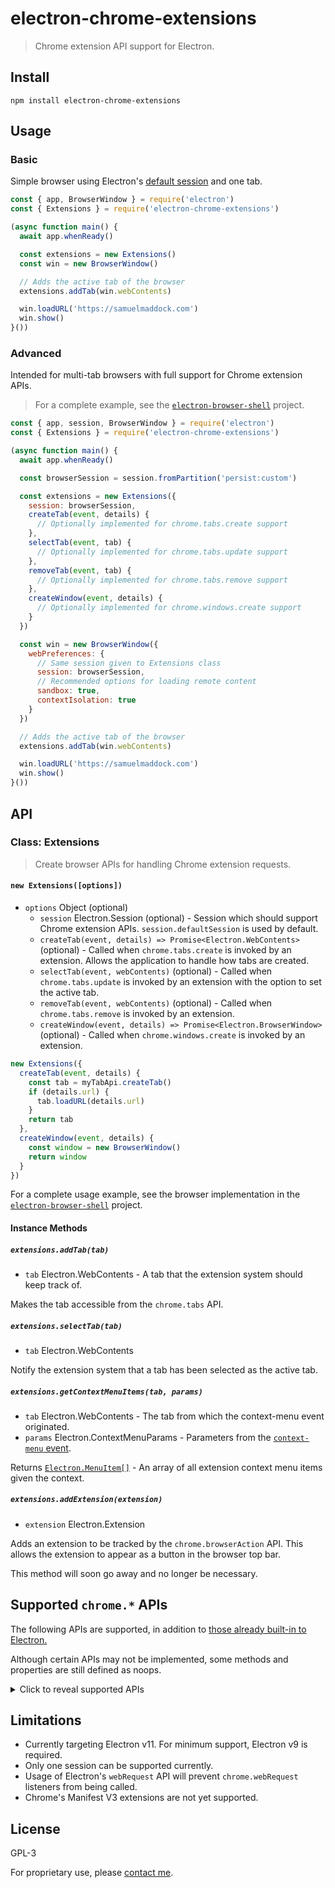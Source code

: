 # electron-chrome-extensions

> Chrome extension API support for Electron.

## Install

```
npm install electron-chrome-extensions
```

## Usage

### Basic

Simple browser using Electron's [default session](https://www.electronjs.org/docs/api/session#sessiondefaultsession) and one tab.

```js
const { app, BrowserWindow } = require('electron')
const { Extensions } = require('electron-chrome-extensions')

(async function main() {
  await app.whenReady()

  const extensions = new Extensions()
  const win = new BrowserWindow()

  // Adds the active tab of the browser
  extensions.addTab(win.webContents)

  win.loadURL('https://samuelmaddock.com')
  win.show()
}())
```

### Advanced

Intended for multi-tab browsers with full support for Chrome extension APIs.

> For a complete example, see the [`electron-browser-shell`](https://github.com/samuelmaddock/electron-browser-shell) project.

```js
const { app, session, BrowserWindow } = require('electron')
const { Extensions } = require('electron-chrome-extensions')

(async function main() {
  await app.whenReady()

  const browserSession = session.fromPartition('persist:custom')

  const extensions = new Extensions({
    session: browserSession,
    createTab(event, details) {
      // Optionally implemented for chrome.tabs.create support
    },
    selectTab(event, tab) {
      // Optionally implemented for chrome.tabs.update support
    },
    removeTab(event, tab) {
      // Optionally implemented for chrome.tabs.remove support
    },
    createWindow(event, details) {
      // Optionally implemented for chrome.windows.create support
    }
  })

  const win = new BrowserWindow({
    webPreferences: {
      // Same session given to Extensions class
      session: browserSession,
      // Recommended options for loading remote content
      sandbox: true,
      contextIsolation: true
    }
  })

  // Adds the active tab of the browser
  extensions.addTab(win.webContents)

  win.loadURL('https://samuelmaddock.com')
  win.show()
}())
```

## API

### Class: Extensions

> Create browser APIs for handling Chrome extension requests.

#### `new Extensions([options])`

* `options` Object (optional)
  * `session` Electron.Session (optional) - Session which should support
    Chrome extension APIs. `session.defaultSession` is used by default.
  * `createTab(event, details) => Promise<Electron.WebContents>` (optional) -
    Called when `chrome.tabs.create` is invoked by an extension. Allows the
    application to handle how tabs are created.
  * `selectTab(event, webContents)` (optional) - Called when
    `chrome.tabs.update` is invoked by an extension with the option to set the
    active tab.
  * `removeTab(event, webContents)` (optional) - Called when
    `chrome.tabs.remove` is invoked by an extension.
  * `createWindow(event, details) => Promise<Electron.BrowserWindow>`
    (optional) - Called when `chrome.windows.create` is invoked by an extension.

```ts
new Extensions({
  createTab(event, details) {
    const tab = myTabApi.createTab()
    if (details.url) {
      tab.loadURL(details.url)
    }
    return tab
  },
  createWindow(event, details) {
    const window = new BrowserWindow()
    return window
  }
})
```

For a complete usage example, see the browser implementation in the
[`electron-browser-shell`](https://github.com/samuelmaddock/electron-browser-shell/blob/master/packages/shell/browser/main.js)
project.

#### Instance Methods

##### `extensions.addTab(tab)`

- `tab` Electron.WebContents - A tab that the extension system should keep
  track of.

Makes the tab accessible from the `chrome.tabs` API.

##### `extensions.selectTab(tab)`

- `tab` Electron.WebContents

Notify the extension system that a tab has been selected as the active tab.

##### `extensions.getContextMenuItems(tab, params)`

- `tab` Electron.WebContents - The tab from which the context-menu event originated.
- `params` Electron.ContextMenuParams - Parameters from the [`context-menu` event](https://www.electronjs.org/docs/api/web-contents#event-context-menu).

Returns [`Electron.MenuItem[]`](https://www.electronjs.org/docs/api/menu-item#class-menuitem) -
An array of all extension context menu items given the context.

##### `extensions.addExtension(extension)`

- `extension` Electron.Extension

Adds an extension to be tracked by the `chrome.browserAction` API. This allows
the extension to appear as a button in the browser top bar.

This method will soon go away and no longer be necessary.

## Supported `chrome.*` APIs

The following APIs are supported, in addition to [those already built-in to Electron.](https://www.electronjs.org/docs/api/extensions)

Although certain APIs may not be implemented, some methods and properties are still defined as noops.

<details>
<summary>Click to reveal supported APIs</summary>

### [`chrome.browserAction`](https://developer.chrome.com/extensions/browserAction)

- [x] chrome.browserAction.setTitle
- [ ] chrome.browserAction.getTitle
- [x] chrome.browserAction.setIcon
- [x] chrome.browserAction.setPopup
- [ ] chrome.browserAction.getPopup
- [x] chrome.browserAction.setBadgeText
- [ ] chrome.browserAction.getBadgeText
- [x] chrome.browserAction.setBadgeBackgroundColor
- [ ] chrome.browserAction.getBadgeBackgroundColor
- [ ] chrome.browserAction.enable
- [ ] chrome.browserAction.disable
- [ ] chrome.browserAction.onClicked

### [`chrome.contextMenus`](https://developer.chrome.com/extensions/contextMenus)

- [x] chrome.contextMenus.create
- [ ] chrome.contextMenus.update
- [x] chrome.contextMenus.remove
- [x] chrome.contextMenus.removeAll
- [x] chrome.contextMenus.onClicked

### [`chrome.runtime`](https://developer.chrome.com/extensions/runtime)

- [x] chrome.runtime.connect
- [x] chrome.runtime.getBackgroundPage
- [x] chrome.runtime.getManifest
- [x] chrome.runtime.getURL
- [x] chrome.runtime.id
- [x] chrome.runtime.lastError
- [x] chrome.runtime.onConnect
- [x] chrome.runtime.onInstalled
- [x] chrome.runtime.onMessage
- [x] chrome.runtime.onStartup
- [x] chrome.runtime.onSuspend
- [x] chrome.runtime.onSuspendCanceled
- [x] chrome.runtime.openOptionsPage
- [x] chrome.runtime.sendMessage

### [`chrome.tabs`](https://developer.chrome.com/extensions/tabs)

- [x] chrome.tabs.get
- [x] chrome.tabs.getCurrent
- [x] chrome.tabs.connect
- [x] chrome.tabs.sendMessage
- [x] chrome.tabs.create
- [ ] chrome.tabs.duplicate
- [x] chrome.tabs.query
- [ ] chrome.tabs.highlight
- [x] chrome.tabs.update
- [ ] chrome.tabs.move
- [x] chrome.tabs.reload
- [x] chrome.tabs.remove
- [ ] chrome.tabs.detectLanguage
- [ ] chrome.tabs.captureVisibleTab
- [x] chrome.tabs.executeScript
- [x] chrome.tabs.insertCSS
- [x] chrome.tabs.setZoom
- [x] chrome.tabs.getZoom
- [x] chrome.tabs.setZoomSettings
- [x] chrome.tabs.getZoomSettings
- [ ] chrome.tabs.discard
- [x] chrome.tabs.goForward
- [x] chrome.tabs.goBack
- [x] chrome.tabs.onCreated
- [x] chrome.tabs.onUpdated
- [ ] chrome.tabs.onMoved
- [x] chrome.tabs.onActivated
- [ ] chrome.tabs.onHighlighted
- [ ] chrome.tabs.onDetached
- [ ] chrome.tabs.onAttached
- [x] chrome.tabs.onRemoved
- [ ] chrome.tabs.onReplaced
- [x] chrome.tabs.onZoomChange

### [`chrome.webNavigation`](https://developer.chrome.com/extensions/webNavigation)

- [ ] chrome.webNavigation.getFrame
- [ ] chrome.webNavigation.getAllFrames
- [ ] chrome.webNavigation.onBeforeNavigate
- [x] chrome.webNavigation.onCommitted
- [ ] chrome.webNavigation.onDOMContentLoaded
- [ ] chrome.webNavigation.onCompleted
- [ ] chrome.webNavigation.onErrorOccurred
- [x] chrome.webNavigation.onCreateNavigationTarget
- [ ] chrome.webNavigation.onReferenceFragmentUpdated
- [ ] chrome.webNavigation.onTabReplaced
- [x] chrome.webNavigation.onHistoryStateUpdated

### [`chrome.windows`](https://developer.chrome.com/extensions/windows)

- [x] chrome.windows.get
- [ ] chrome.windows.getCurrent
- [ ] chrome.windows.getLastFocused
- [ ] chrome.windows.getAll
- [x] chrome.windows.create
- [x] chrome.windows.update
- [x] chrome.windows.remove
- [ ] chrome.windows.onCreated
- [ ] chrome.windows.onRemoved
- [ ] chrome.windows.onFocusChanged
- [ ] chrome.windows.onBoundsChanged
</details>

## Limitations

- Currently targeting Electron v11. For minimum support, Electron v9 is required.
- Only one session can be supported currently.
- Usage of Electron's `webRequest` API will prevent `chrome.webRequest` listeners from being called.
- Chrome's Manifest V3 extensions are not yet supported.

## License

GPL-3

For proprietary use, please [contact me](mailto:sam@samuelmaddock.com?subject=electron-chrome-extensions%20license).